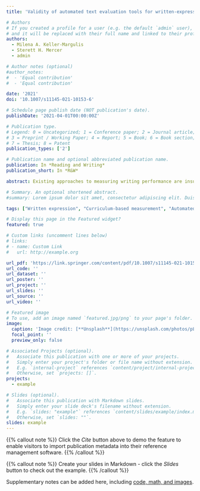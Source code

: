 ```yaml
---
title: 'Validity of automated text evaluation tools for written-expression curriculum-based measurement: a comparison study'

# Authors
# If you created a profile for a user (e.g. the default `admin` user), write the username (folder name) here
# and it will be replaced with their full name and linked to their profile.
authors:
  - Milena A. Keller-Margulis
  - Sterett H. Mercer
  - admin

# Author notes (optional)
#author_notes:
#  - 'Equal contribution'
#  - 'Equal contribution'

date: '2021'
doi: '10.1007/s11145-021-10153-6'

# Schedule page publish date (NOT publication's date).
publishDate: '2021-04-01T00:00:00Z'

# Publication type.
# Legend: 0 = Uncategorized; 1 = Conference paper; 2 = Journal article;
# 3 = Preprint / Working Paper; 4 = Report; 5 = Book; 6 = Book section;
# 7 = Thesis; 8 = Patent
publication_types: ['2']

# Publication name and optional abbreviated publication name.
publication: In *Reading and Writing*
publication_short: In *R&W*

abstract: Existing approaches to measuring writing performance are insufficient in terms of both technical adequacy as well as feasibility for use as a screening measure. This study examined the validity and diagnostic accuracy of several approaches to automated text evaluation as well as written expression curriculum-based measurement (WE-CBM) to determine whether an automated approach improves technical adequacy. A sample of 140 fourth grade students generated writing samples that were then scored using traditional and automated approaches and examined in relation to the statewide measure of writing performance. Results indicated that the validity and diagnostic accuracy for the best performing WE-CBM metric, correct minus incorrect word sequences, and the automated approaches to scoring were comparable, with automated approaches offering potentially improved feasibility for use in screening. Averaging scores across three time points was necessary, however, in order to achieve improved validity and adequate levels of diagnostic accuracy across the scoring approaches. Limitations, implications, and directions for future research regarding the use of automated scoring approaches for screening are discussed.

# Summary. An optional shortened abstract.
#summary: Lorem ipsum dolor sit amet, consectetur adipiscing elit. Duis posuere tellus ac convallis placerat. Proin tincidunt magna sed ex sollicitudin condimentum.

tags: ["Written expression", "Curriculum-based measurement", "Automated text evaluation", "Validity"]

# Display this page in the Featured widget?
featured: true

# Custom links (uncomment lines below)
# links:
# - name: Custom Link
#   url: http://example.org

url_pdf: 'https://link.springer.com/content/pdf/10.1007/s11145-021-10153-6.pdf'
url_code: ''
url_dataset: ''
url_poster: ''
url_project: ''
url_slides: ''
url_source: ''
url_video: ''

# Featured image
# To use, add an image named `featured.jpg/png` to your page's folder.
image:
  caption: 'Image credit: [**Unsplash**](https://unsplash.com/photos/pLCdAaMFLTE)'
  focal_point: ''
  preview_only: false

# Associated Projects (optional).
#   Associate this publication with one or more of your projects.
#   Simply enter your project's folder or file name without extension.
#   E.g. `internal-project` references `content/project/internal-project/index.md`.
#   Otherwise, set `projects: []`.
projects:
  - example

# Slides (optional).
#   Associate this publication with Markdown slides.
#   Simply enter your slide deck's filename without extension.
#   E.g. `slides: "example"` references `content/slides/example/index.md`.
#   Otherwise, set `slides: ""`.
slides: example
---
```


{{% callout note %}}
Click the _Cite_ button above to demo the feature to enable visitors to import publication metadata into their reference management software.
{{% /callout %}}

{{% callout note %}}
Create your slides in Markdown - click the _Slides_ button to check out the example.
{{% /callout %}}

Supplementary notes can be added here, including [code, math, and images](https://wowchemy.com/docs/writing-markdown-latex/).

